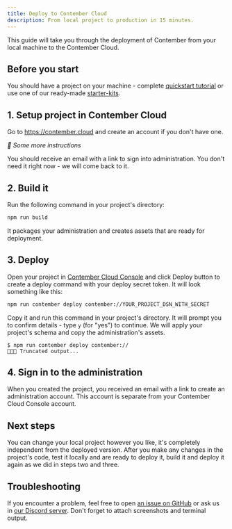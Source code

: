 ```yaml
---
title: Deploy to Contember Cloud
description: From local project to production in 15 minutes.
---
```


This guide will take you through the deployment of Contember from your local machine to the Contember Cloud.

## Before you start

You should have a project on your machine - complete [quickstart tutorial](/intro/quickstart.mdx) or use one of our ready-made [starter-kits](https://github.com/contember/starter-kits).

## 1. Setup project in Contember Cloud

Go to https://contember.cloud and create an account if you don't have one.

_🧱 Some more instructions_

You should receive an email with a link to sign into administration. You don't need it right now - we will come back to it.

## 2. Build it

Run the following command in your project's directory:

```bash
npm run build
```

It packages your administration and creates assets that are ready for deployment.

## 3. Deploy

Open your project in [Contember Cloud Console](https://selfcare.eu.contember.cloud) and click Deploy button to create a deploy command with your deploy secret token. It will look something like this:

```bash
npm run contember deploy contember://YOUR_PROJECT_DSN_WITH_SECRET
```

Copy it and run this command in your project's directory. It will prompt you to confirm details - type `y` (for "yes") to continue. We will apply your project's schema and copy the administration's assets.

```
$ npm run contember deploy contember://
🧱🧱🧱 Truncated output...
```

## 4. Sign in to the administration

When you created the project, you received an email with a link to create an administration account. This account is separate from your Contember Cloud Console account.

## Next steps

You can change your local project however you like, it's completely independent from the deployed version. After you make any changes in the project's code, test it locally and are ready to deploy it, build it and deploy it again as we did in steps two and three.

## Troubleshooting

If you encounter a problem, feel free to open [an issue on GitHub](https://github.com/contember/admin/issues/new) or ask us in [our Discord server](https://discord.gg/EkhsuAK2Fg). Don't forget to attach screenshots and terminal output.
